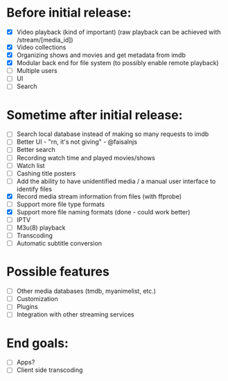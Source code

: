 # Before initial release:
- [x] Video playback (kind of important) (raw playback can be achieved with /stream/[media_id])
- [x] Video collections
- [x] Organizing shows and movies and get metadata from imdb
- [x] Modular back end for file system (to possibly enable remote playback)
- [ ] Multiple users
- [ ] UI
- [ ] Search

# Sometime after initial release:
- [ ] Search local database instead of making so many requests to imdb
- [ ] Better UI - "rn, it's not giving" - @faisalnjs
- [ ] Better search
- [ ] Recording watch time and played movies/shows
- [ ] Watch list
- [ ] Cashing title posters
- [ ] Add the ability to have unidentified media / a manual user interface to identify files
- [x] Record media stream information from files (with ffprobe)
- [ ] Support more file type formats
- [x] Support more file naming formats (done - could work better)
- [ ] IPTV
- [ ] M3u(8) playback
- [ ] Transcoding
- [ ] Automatic subtitle conversion

# Possible features
- [ ] Other media databases (tmdb, myanimelist, etc.)
- [ ] Customization
- [ ] Plugins
- [ ] Integration with other streaming services

# End goals:
- [ ] Apps?
- [ ] Client side transcoding